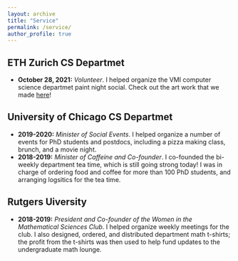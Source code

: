 ```yaml
---
layout: archive
title: "Service"
permalink: /service/
author_profile: true
---
```


## ETH Zurich CS Departmet
* **October 28, 2021:** *Volunteer*. I helped organize the VMI computer science departmet paint night social. Check out the art work that we made [here](https://ffalzon.github.io/service/paintnight/)!

## University of Chicago CS Departmet
* **2019-2020:** *Minister of Social Events*. I helped organize a number of events for PhD students and postdocs, including a pizza making class, brunch, and a movie night.
* **2018-2019:** *Minister of Caffeine and Co-founder*. I co-founded the bi-weekly department tea time, which is still going strong today! I was in charge of ordering food and coffee for more than 100 PhD students, and arranging logsitics for the tea time.

## Rutgers Uiversity
* **2018-2019:** *President and Co-founder of the Women in the Mathematical Sciences Club*. I helped organize weekly meetings for the club. I also designed, ordered, and distributed department math t-shirts; the profit from the t-shirts was then used to help fund updates to the undergraduate math lounge.

